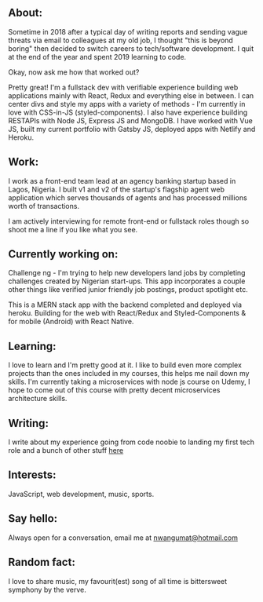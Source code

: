 ## About:
Sometime in 2018 after a typical day of writing reports and sending vague threats via email to colleagues at my old job, I thought "this is beyond boring" then decided to switch careers to tech/software development. I quit at the end of the year and spent 2019 learning to code.

Okay, now ask me how that worked out?

Pretty great! I'm a fullstack dev with verifiable experience building web applications mainly with React, Redux and everything else in between. I can center divs and style my apps with a variety of methods - I'm currently in love with CSS-in-JS (styled-components). I also have experience building RESTAPIs with Node JS, Express JS and MongoDB. I have worked with Vue JS, built my current portfolio with Gatsby JS, deployed apps with Netlify and Heroku.

## Work:
I work as a front-end team lead at an agency banking startup based in Lagos, Nigeria. I built v1 and v2 of the startup's flagship agent web application which serves thousands of agents and has processed millions worth of transactions.

I am actively interviewing for remote front-end or fullstack roles though so shoot me a line if you like what you see.

## Currently working on:
Challenge ng - I'm trying to help new developers land jobs by completing challenges created by Nigerian start-ups. This app incorporates a couple other things like verified junior friendly job postings, product spotlight etc.

This is a MERN stack app with the backend completed and deployed via heroku. Building for the web with React/Redux and Styled-Components & for mobile (Android) with React Native.

## Learning:
I love to learn and I'm pretty good at it. I like to build even more complex projects than the ones included in my courses, this helps me nail down my skills. I'm currently taking a microservices with node js course on Udemy, I hope to come out of this course with pretty decent microservices architecture skills.

## Writing:
I write about my experience going from code noobie to landing my first tech role and a bunch of other stuff [here](https://nwanguma.medium.com/)

## Interests:
JavaScript, web development, music, sports.

## Say hello:
Always open for a conversation, email me at nwangumat@hotmail.com

## Random fact:
I love to share music, my favourit(est) song of all time is bittersweet symphony by the verve.
